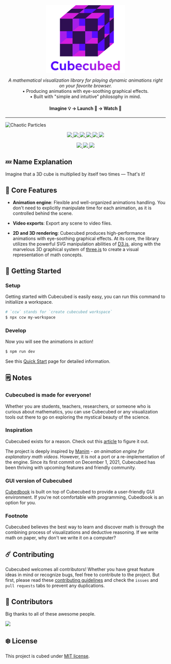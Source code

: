 <!-- # Cubecubed - A Math Visualization Library -->

<p align="center">
  <img
    width="250"
    src="./assets/svg/logo.svg"
    align="center" hspace="12"
    alt="Cubecubed - A Math Visualization Library"
  />
  <p align="center">
    <i>A mathematical visualization library for playing dynamic animations right on your favorite browser.</i><br>
    • Producing animations with eye-soothing graphical effects.<br>
    • Built with "simple and intuitive" philosophy in mind.
  </p>

  <h4 align="center">Imagine 💡 → Launch 🚀 → Watch 🍿</h4>
  <hr>

![Chaotic Particles](./assets/gif/particles.gif)

  <p align="center">
    <a href="https://www.npmjs.com/package/cubecubed">
      <img src="https://img.shields.io/badge/d3.js-F9A03C?style=for-the-badge&logo=d3.js&logoColor=white" />
      <img src="https://img.shields.io/badge/threejs-black?style=for-the-badge&logo=three.js&logoColor=white" />
      <img src="https://img.shields.io/badge/TypeScript-007ACC?style=for-the-badge&logo=typescript&logoColor=white" />
      <img src="https://img.shields.io/badge/Vite-B73BFE?style=for-the-badge&logo=vite&logoColor=FFD62E" />
      <img src="https://img.shields.io/badge/eslint-3A33D1?style=for-the-badge&logo=eslint&logoColor=white" />
      <img src="https://img.shields.io/badge/prettier-1A2C34?style=for-the-badge&logo=prettier&logoColor=F7BA3E" />
    </a>
  </p>
  <p align="center">
    <a href="https://www.npmjs.com/package/cubecubed">
      <img src="https://img.shields.io/github/workflow/status/imaphatduc/cubecubed/CI?label=CI&labelColor=000&logo=github&style=for-the-badge" />
      <img src="https://img.shields.io/npm/v/cubecubed?color=cb3837&labelColor=000&logo=npm&style=for-the-badge" />
      <img src="https://img.shields.io/github/license/imaphatduc/cubecubed?color=560bff&labelColor=000&style=for-the-badge" />
    </a>
  </p>
</p>

## 💤 Name Explanation

Imagine that a 3D cube is multiplied by itself two times — That's it!

## 💎 Core Features

-   **Animation engine**: Flexible and well-organized animations handling. You don't need to explicitly manipulate time for each animation, as it is controlled behind the scene.

-   **Video exports**: Export any scene to video files.

-   **2D and 3D rendering**: Cubecubed produces high-performance animations with eye-soothing graphical effects. At its core, the library utilizes the powerful SVG manipulation abilities of [D3.js](https://github.com/d3/d3), along with the marvelous 3D graphical system of [three.js](https://github.com/mrdoob/three.js) to create a visual representation of math concepts.

## 🚀 Getting Started

### Setup

Getting started with Cubecubed is easily easy, you can run this command to initialiize a workspace.

```sh
# `ccw` stands for `create cubecubed workspace`
$ npx ccw my-workspace
```

### Develop

Now you will see the animations in action!

```sh
$ npm run dev
```

See this [Quick Start](https://imaphatduc.github.io/cubecubed/#/quickstart) page for detailed information.

## 🗒️ Notes

### Cubecubed is made for everyone!

Whether you are students, teachers, researchers, or someone who is curious about mathematics, you can use Cubecubed or any visualization tools out there to go on exploring the mystical beauty of the science.

### Inspiration

Cubecubed exists for a reason. Check out this [article](https://dev.to/imaphatduc/my-story-with-cubecubed-2da2) to figure it out.

The project is deeply inspired by [Manim](https://github.com/3b1b/manim) - _an animation engine for explanatory math videos_. However, it is not a port or a re-implementation of the engine. Since its first commit on December 1, 2021, Cubecubed has been thriving with upcoming features and friendly community.

### GUI version of Cubecubed

[Cubedbook](https://github.com/imaphatduc/cubedbook) is built on top of Cubecubed to provide a user-friendly GUI environment. If you're not comfortable with programming, Cubedbook is an option for you.

### Footnote

Cubecubed believes the best way to learn and discover math is through the combining process of visualizations and deductive reasoning. If we write math on paper, why don't we write it on a computer?

## ☄️ Contributing

Cubecubed welcomes all contributors! Whether you have great feature ideas in mind or recognize bugs, feel free to contribute to the project. But first, please read these [contributing guidelines](https://github.com/imaphatduc/cubecubed/blob/master/CONTRIBUTING.md) and check the `issues` and `pull requests` tabs to prevent any duplications.

## 🥳 Contributors

Big thanks to all of these awesome people.

<a href="https://github.com/imaphatduc/cubecubed/graphs/contributors">
  <img src="https://contrib.rocks/image?repo=imaphatduc/cubecubed" />
</a>

## ❄️ License

This project is cubed under [MIT license](https://github.com/imaphatduc/cubecubed/blob/master/LICENSE).
